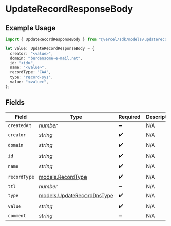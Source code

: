 # UpdateRecordResponseBody

## Example Usage

```typescript
import { UpdateRecordResponseBody } from "@vercel/sdk/models/updaterecordop.js";

let value: UpdateRecordResponseBody = {
  creator: "<value>",
  domain: "burdensome-e-mail.net",
  id: "<id>",
  name: "<value>",
  recordType: "CAA",
  type: "record-sys",
  value: "<value>",
};
```

## Fields

| Field                                                          | Type                                                           | Required                                                       | Description                                                    |
| -------------------------------------------------------------- | -------------------------------------------------------------- | -------------------------------------------------------------- | -------------------------------------------------------------- |
| `createdAt`                                                    | *number*                                                       | :heavy_minus_sign:                                             | N/A                                                            |
| `creator`                                                      | *string*                                                       | :heavy_check_mark:                                             | N/A                                                            |
| `domain`                                                       | *string*                                                       | :heavy_check_mark:                                             | N/A                                                            |
| `id`                                                           | *string*                                                       | :heavy_check_mark:                                             | N/A                                                            |
| `name`                                                         | *string*                                                       | :heavy_check_mark:                                             | N/A                                                            |
| `recordType`                                                   | [models.RecordType](../models/recordtype.md)                   | :heavy_check_mark:                                             | N/A                                                            |
| `ttl`                                                          | *number*                                                       | :heavy_minus_sign:                                             | N/A                                                            |
| `type`                                                         | [models.UpdateRecordDnsType](../models/updaterecorddnstype.md) | :heavy_check_mark:                                             | N/A                                                            |
| `value`                                                        | *string*                                                       | :heavy_check_mark:                                             | N/A                                                            |
| `comment`                                                      | *string*                                                       | :heavy_minus_sign:                                             | N/A                                                            |
